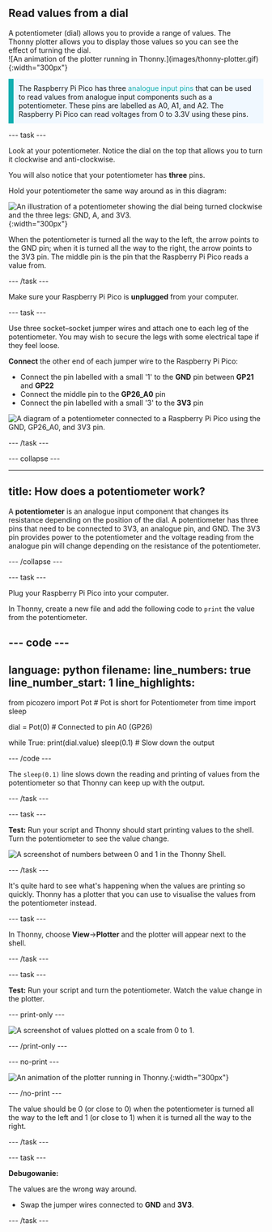 ## Read values from a dial

<div style="display: flex; flex-wrap: wrap">
<div style="flex-basis: 200px; flex-grow: 1; margin-right: 15px;">
A potentiometer (dial) allows you to provide a range of values. The Thonny plotter allows you to display those values so you can see the effect of turning the dial.
</div>
<div>
![An animation of the plotter running in Thonny.](images/thonny-plotter.gif){:width="300px"}
</div>
</div>

<p style="border-left: solid; border-width:10px; border-color: #0faeb0; background-color: aliceblue; padding: 10px;">
The Raspberry Pi Pico has three <span style="color: #0faeb0">analogue input pins</span> that can be used to read values from analogue input components such as a potentiometer. These pins are labelled as A0, A1, and A2. The Raspberry Pi Pico can read voltages from 0 to 3.3V using these pins.</p>

--- task ---

Look at your potentiometer. Notice the dial on the top that allows you to turn it clockwise and anti-clockwise.

You will also notice that your potentiometer has **three** pins.

Hold your potentiometer the same way around as in this diagram:

![An illustration of a potentiometer showing the dial being turned clockwise and the three legs: GND, A, and 3V3.](images/potentiometer-illustration.png){:width="300px"}

When the potentiometer is turned all the way to the left, the arrow points to the GND pin; when it is turned all the way to the right, the arrow points to the 3V3 pin. The middle pin is the pin that the Raspberry Pi Pico reads a value from.

--- /task ---

Make sure your Raspberry Pi Pico is **unplugged** from your computer.

--- task ---

Use three socket–socket jumper wires and attach one to each leg of the potentiometer. You may wish to secure the legs with some electrical tape if they feel loose.

**Connect** the other end of each jumper wire to the Raspberry Pi Pico:
+ Connect the pin labelled with a small '1' to the **GND** pin between **GP21** and **GP22**
+ Connect the middle pin to the **GP26_A0** pin
+ Connect the pin labelled with a small '3' to the **3V3** pin

![A diagram of a potentiometer connected to a Raspberry Pi Pico using the GND, GP26_A0, and 3V3 pin.](images/pot-diagram.png)

--- /task ---

--- collapse ---

---
title: How does a potentiometer work?
---

A **potentiometer** is an analogue input component that changes its resistance depending on the position of the dial. A potentiometer has three pins that need to be connected to 3V3, an analogue pin, and GND. The 3V3 pin provides power to the potentiometer and the voltage reading from the analogue pin will change depending on the resistance of the potentiometer.

--- /collapse ---

--- task ---

Plug your Raspberry Pi Pico into your computer.

In Thonny, create a new file and add the following code to `print` the value from the potentiometer.

--- code ---
---
language: python filename: line_numbers: true line_number_start: 1
line_highlights:
---
from picozero import Pot # Pot is short for Potentiometer from time import sleep

dial = Pot(0) # Connected to pin A0 (GP26)

while True: print(dial.value) sleep(0.1) # Slow down the output

--- /code ---

The `sleep(0.1)` line slows down the reading and printing of values from the potentiometer so that Thonny can keep up with the output.

--- /task ---

--- task ---

**Test:** Run your script and Thonny should start printing values to the shell. Turn the potentiometer to see the value change.

![A screenshot of numbers between 0 and 1 in the Thonny Shell.](images/potentiometer-shell.png)

--- /task ---

It's quite hard to see what's happening when the values are printing so quickly. Thonny has a plotter that you can use to visualise the values from the potentiometer instead.

--- task ---

In Thonny, choose **View**->**Plotter** and the plotter will appear next to the shell.

--- /task ---

--- task ---

**Test:** Run your script and turn the potentiometer. Watch the value change in the plotter.

--- print-only ---

![A screenshot of values plotted on a scale from 0 to 1.](images/thonny-plotter.png)

--- /print-only ---

--- no-print ---

![An animation of the plotter running in Thonny.](images/thonny-plotter.gif){:width="300px"}

--- /no-print ---

The value should be 0 (or close to 0) when the potentiometer is turned all the way to the left and 1 (or close to 1) when it is turned all the way to the right.

--- /task ---

--- task ---

**Debugowanie:**

The values are the wrong way around.
+ Swap the jumper wires connected to **GND** and **3V3**.

--- /task ---

